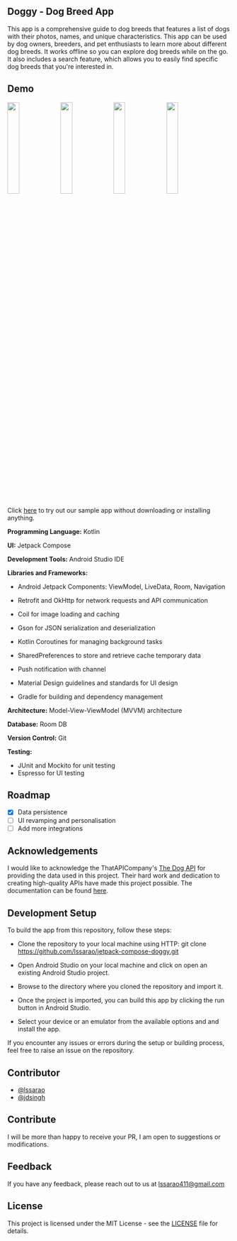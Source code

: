 ## Doggy - Dog Breed App
This app is a comprehensive guide to dog breeds that features a list of dogs with their photos, names, and unique characteristics. This app can be used by dog owners, breeders, and pet enthusiasts to learn more about different dog breeds. It works offline so you can explore dog breeds while on the go. It also includes a search feature, which allows you to easily find specific dog breeds that you're interested in.

## Demo
<img src="https://user-images.githubusercontent.com/65452331/221377022-13291443-f4ca-43d0-9d62-58d1599a62b9.png" width="23%"></img> <img src="https://user-images.githubusercontent.com/65452331/221377027-48769718-65cc-4d06-9a6c-ecc427c6ca87.png" width="23%"></img> <img src="https://user-images.githubusercontent.com/65452331/221377031-0242057a-5091-42a9-ab21-2dcfb570969b.png" width="23%"></img> <img src="https://user-images.githubusercontent.com/65452331/221377032-89d0b4f3-4926-459d-b7aa-80ccaa4e73d1.png" width="23%"></img> 

Click [here](https://appetize.io/app/6hv2hkiojrxgbj3dc32zdpchli) to try out our sample app without downloading or installing anything.

**Programming Language:** Kotlin

**UI:** Jetpack Compose

**Development Tools:** Android Studio IDE

**Libraries and Frameworks:**

 - Android Jetpack Components: ViewModel, LiveData, Room, Navigation

 - Retrofit and OkHttp for network requests and API communication

 - Coil for image loading and caching

 - Gson for JSON serialization and deserialization

 - Kotlin Coroutines for managing background tasks

 - SharedPreferences to store and retrieve cache temporary data

 - Push notification with channel

 - Material Design guidelines and standards for UI design

 - Gradle for building and dependency management

**Architecture:** Model-View-ViewModel (MVVM) architecture

**Database:** Room DB

**Version Control:** Git

**Testing:** 

 - JUnit and Mockito for unit testing
 - Espresso for UI testing

## Roadmap

- [x] Data persistence
- [ ] UI revamping and personalisation
- [ ] Add more integrations

## Acknowledgements

I would like to acknowledge the ThatAPICompany's [The Dog API](https://thedogapi.com/ "The Dog API") for providing the data used in this project. Their hard work and dedication to creating high-quality APIs have made this project possible. The documentation can be found [here](https://documenter.getpostman.com/view/5578104/2s935hRnak "here").

## Development Setup

To build the app from this repository, follow these steps:

- Clone the repository to your local machine using HTTP: git clone https://github.com/lssarao/jetpack-compose-doggy.git

- Open Android Studio on your local machine and click on open an existing Android Studio project.

- Browse to the directory where you cloned the repository and import it.

- Once the project is imported, you can build this app by clicking the run button in Android Studio.

- Select your device or an emulator from the available options and and install the app.

If you encounter any issues or errors during the setup or building process, feel free to raise an issue on the repository.

## Contributor

- [@lssarao](https://github.com/lssarao)
- [@jdsingh](https://github.com/jdsingh)

## Contribute

I will be more than happy to receive your PR, I am open to suggestions or modifications.

## Feedback
If you have any feedback, please reach out to us at lssarao411@gmail.com

## License

This project is licensed under the MIT License - see the [LICENSE](https://github.com/lssarao/jetpack-compose-doggy/blob/master/LICENSE) file for details.
